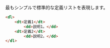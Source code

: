 最もシンプルで標準的な定義リストを表現します。

```html
<dl>
	<dt>定義1</dt>
		<dd>説明1。</dd>
	<dt>定義2</dt>
		<dd>説明2。</dd>
</dl>
```
